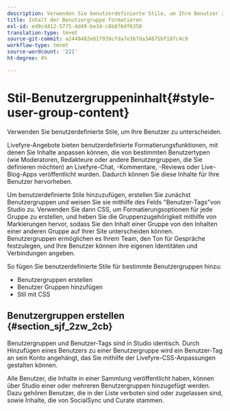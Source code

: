 ```yaml
---
description: Verwenden Sie benutzerdefinierte Stile, um Ihre Benutzer zu unterscheiden.
title: Inhalt der Benutzergruppe formatieren
exl-id: ed9cd412-5775-4d49-be34-c8b8f6df6358
translation-type: tm+mt
source-git-commit: a2449482e617939cfda7e367da34875bf187c4c9
workflow-type: tm+mt
source-wordcount: '221'
ht-degree: 4%

---
```


# Stil-Benutzergruppeninhalt{#style-user-group-content}

Verwenden Sie benutzerdefinierte Stile, um Ihre Benutzer zu unterscheiden.

Livefyre-Angebote bieten benutzerdefinierte Formatierungsfunktionen, mit denen Sie Inhalte anpassen können, die von bestimmten Benutzertypen (wie Moderatoren, Redakteure oder andere Benutzergruppen, die Sie definieren möchten) an Livefyre-Chat, -Kommentare, -Reviews oder Live-Blog-Apps veröffentlicht wurden. Dadurch können Sie diese Inhalte für Ihre Benutzer hervorheben.

Um benutzerdefinierte Stile hinzuzufügen, erstellen Sie zunächst Benutzergruppen und weisen Sie sie mithilfe des Felds &quot;Benutzer-Tags&quot;von Studio zu. Verwenden Sie dann CSS, um Formatierungsoptionen für jede Gruppe zu erstellen, und heben Sie die Gruppenzugehörigkeit mithilfe von Markierungen hervor, sodass Sie den Inhalt einer Gruppe von den Inhalten einer anderen Gruppe auf Ihrer Site unterscheiden können. Benutzergruppen ermöglichen es Ihrem Team, den Ton für Gespräche festzulegen, und Ihre Benutzer können ihre eigenen Identitäten und Verbindungen angeben.

So fügen Sie benutzerdefinierte Stile für bestimmte Benutzergruppen hinzu:

* Benutzergruppen erstellen
* Benutzer Gruppen hinzufügen
* Stil mit CSS

## Benutzergruppen erstellen {#section_sjf_2zw_2cb}

Benutzergruppen und Benutzer-Tags sind in Studio identisch. Durch Hinzufügen eines Benutzers zu einer Benutzergruppe wird ein Benutzer-Tag an sein Konto angehängt, das Sie mithilfe der Livefyre-CSS-Anpassungen gestalten können.

Alle Benutzer, die Inhalte in einer Sammlung veröffentlicht haben, können über Studio einer oder mehreren Benutzergruppen hinzugefügt werden. Dazu gehören Benutzer, die in der Liste verboten sind oder zugelassen sind, sowie Inhalte, die von SocialSync und Curate stammen.
